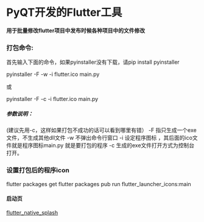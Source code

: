 # PyQT开发的Flutter工具

**用于批量修改flutter项目中发布时候各种项目中的文件修改**

### 打包命令:
首先输入下面的命令，如果pyinstaller没有下载，请pip install pyinstaller

pyinstaller -F -w -i flutter.ico main.py

或

pyinstaller -F -c -i flutter.ico main.py

##### 参数说明：
(建议先用-c，这样如果打包不成功的话可以看到哪里有错）
-F 指只生成一个exe文件，不生成其他dll文件
-w 不弹出命令行窗口
-i 设定程序图标 ，其后面的ico文件就是程序图标main.py 就是要打包的程序
-c 生成的exe文件打开方式为控制台打开。
### 设置打包后的程序icon
flutter packages get
flutter packages pub run flutter_launcher_icons:main
####    启动页
[flutter_native_splash](https://pub.dev/packages/flutter_native_splash)
